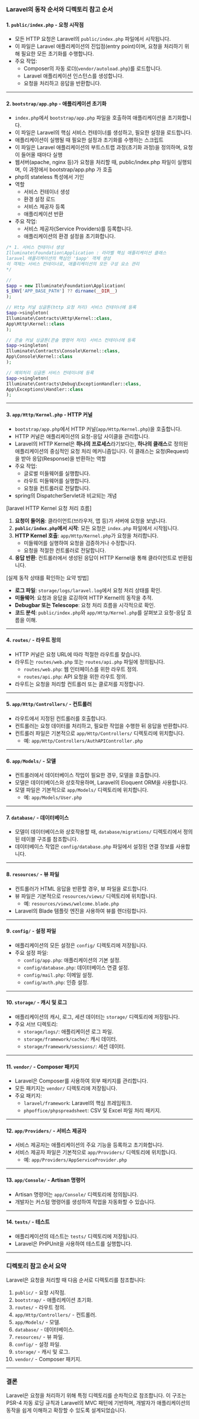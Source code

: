 ### **Laravel의 동작 순서와 디렉토리 참고 순서**

#### 1. **`public/index.php` - 요청 시작점**

- 모든 HTTP 요청은 Laravel의 `public/index.php` 파일에서 시작됩니다.
- 이 파일은 Laravel 애플리케이션의 진입점(entry point)이며, 요청을 처리하기 위해 필요한 모든 초기화를 수행합니다.
- 주요 작업:
    - Composer의 자동 로더(`vendor/autoload.php`)를 로드합니다.
    - Laravel 애플리케이션 인스턴스를 생성합니다.
    - 요청을 처리하고 응답을 반환합니다.

---

#### 2. **`bootstrap/app.php` - 애플리케이션 초기화**

- `index.php`에서 `bootstrap/app.php` 파일을 호출하여 애플리케이션을 초기화합니다.
- 이 파일은 Laravel의 핵심 서비스 컨테이너를 생성하고, 필요한 설정을 로드합니다.
- 애플리케이션이 실행될 때 필요한 설정과 초기화를 수행하는 스크립트
- 이 파일은 Laravel 애플리케이션의 부트스트랩 과정(초기화 과정)을 정의하며, 요청이 들어올 때마다 실행
- 웹서버(apache, nginx 등)가 요청을 처리할 때, public/index.php 파일이 실행되며, 이 과정에서 bootstrap/app.php 가 호출
- php의 stateless 특성에서 기인
- 역할
	- 서비스 컨테이너 생성
	- 환경 설정 로드
	- 서비스 제공자 등록
	- 애플리케이션 반환
- 주요 작업:
    - 서비스 제공자(Service Providers)를 등록합니다.
    - 애플리케이션의 환경 설정을 초기화합니다.


```php
/* 1. 서비스 컨테이너 생성
Illuminate\Foundation\Application : 라라벨 핵심 애플리케이션 클래스
laravel 애플리케이션의 핵심인 '$app' 객체 생성
이 객체는 서비스 컨테이너로, 애플리케이션의 모든 구성 요소 관리
*/

// 
$app = new Illuminate\Foundation\Application(
$_ENV['APP_BASE_PATH'] ?? dirname(__DIR__)
);

// Http 커널 싱글톤(http 요청 처리) 서비스 컨테이너에 등록
$app->singleton(
Illuminate\Contracts\Http\Kernel::class,
App\Http\Kernel::class
);

// 콘솔 커널 싱글톤(콘솔 명령어 처리) 서비스 컨테이너에 등록
$app->singleton(
Illuminate\Contracts\Console\Kernel::class,
App\Console\Kernel::class
);

// 예외처리 싱글톤 서비스 컨테이너에 등록
$app->singleton(
Illuminate\Contracts\Debug\ExceptionHandler::class,
App\Exceptions\Handler::class
);
```



---

#### 3. **`app/Http/Kernel.php` - HTTP 커널**

- `bootstrap/app.php`에서 HTTP 커널(`app/Http/Kernel.php`)을 호출합니다.
- HTTP 커널은 애플리케이션의 요청-응답 사이클을 관리합니다.
- Laravel의 HTTP Kernel은 **하나의 프로세스**라기보다는, **하나의 클래스**로 정의된 애플리케이션의 중심적인 요청 처리 메커니즘입니다. 이 클래스는 요청(Request)을 받아 응답(Response)을 반환하는 역할
- 주요 작업:
    - 글로벌 미들웨어를 실행합니다.
    - 라우트 미들웨어를 실행합니다.
    - 요청을 컨트롤러로 전달합니다.
- spring의 DispatcherServlet과 비교되는 개념





[laravel HTTP Kernel 요청 처리 흐름]
1. **요청이 들어옴**: 클라이언트(브라우저, 앱 등)가 서버에 요청을 보냅니다.
2. **`public/index.php`에서 시작**: 모든 요청은 `index.php` 파일에서 시작됩니다.
3. **HTTP Kernel 호출**: `app/Http/Kernel.php`가 요청을 처리합니다.
    - 미들웨어를 실행하여 요청을 검증하거나 수정합니다.
    - 요청을 적절한 컨트롤러로 전달합니다.
4. **응답 반환**: 컨트롤러에서 생성된 응답이 HTTP Kernel을 통해 클라이언트로 반환됩니다.

[실제 동작 상태를 확인하는 요약 방법]

- **로그 파일**: `storage/logs/laravel.log`에서 요청 처리 상태를 확인.
- **미들웨어**: 요청과 응답을 로깅하여 HTTP Kernel의 동작을 추적.
- **Debugbar 또는 Telescope**: 요청 처리 흐름을 시각적으로 확인.
- **코드 분석**: `public/index.php`와 `app/Http/Kernel.php`를 살펴보고 요청-응답 흐름을 이해.

---

#### 4. **`routes/` - 라우트 정의**

- HTTP 커널은 요청 URL에 따라 적절한 라우트를 찾습니다.
- 라우트는 `routes/web.php` 또는 `routes/api.php` 파일에 정의됩니다.
    - `routes/web.php`: 웹 인터페이스를 위한 라우트 정의.
    - `routes/api.php`: API 요청을 위한 라우트 정의.
- 라우트는 요청을 처리할 컨트롤러 또는 클로저를 지정합니다.

---

#### 5. **`app/Http/Controllers/` - 컨트롤러**

- 라우트에서 지정된 컨트롤러를 호출합니다.
- 컨트롤러는 요청 데이터를 처리하고, 필요한 작업을 수행한 뒤 응답을 반환합니다.
- 컨트롤러 파일은 기본적으로 `app/Http/Controllers/` 디렉토리에 위치합니다.
    - 예: `app/Http/Controllers/AuthAPIController.php`

---

#### 6. **`app/Models/` - 모델**

- 컨트롤러에서 데이터베이스 작업이 필요한 경우, 모델을 호출합니다.
- 모델은 데이터베이스와 상호작용하며, Laravel의 Eloquent ORM을 사용합니다.
- 모델 파일은 기본적으로 `app/Models/` 디렉토리에 위치합니다.
    - 예: `app/Models/User.php`

---

#### 7. **`database/` - 데이터베이스**

- 모델이 데이터베이스와 상호작용할 때, `database/migrations/` 디렉토리에서 정의된 테이블 구조를 참조합니다.
- 데이터베이스 작업은 `config/database.php` 파일에서 설정된 연결 정보를 사용합니다.

---

#### 8. **`resources/` - 뷰 파일**

- 컨트롤러가 HTML 응답을 반환할 경우, 뷰 파일을 로드합니다.
- 뷰 파일은 기본적으로 `resources/views/` 디렉토리에 위치합니다.
    - 예: `resources/views/welcome.blade.php`
- Laravel의 Blade 템플릿 엔진을 사용하여 뷰를 렌더링합니다.

---

#### 9. **`config/` - 설정 파일**

- 애플리케이션의 모든 설정은 `config/` 디렉토리에 저장됩니다.
- 주요 설정 파일:
    - `config/app.php`: 애플리케이션의 기본 설정.
    - `config/database.php`: 데이터베이스 연결 설정.
    - `config/mail.php`: 이메일 설정.
    - `config/auth.php`: 인증 설정.

---

#### 10. **`storage/` - 캐시 및 로그**

- 애플리케이션의 캐시, 로그, 세션 데이터는 `storage/` 디렉토리에 저장됩니다.
- 주요 서브 디렉토리:
    - `storage/logs/`: 애플리케이션 로그 파일.
    - `storage/framework/cache/`: 캐시 데이터.
    - `storage/framework/sessions/`: 세션 데이터.

---

#### 11. **`vendor/` - Composer 패키지**

- Laravel은 Composer를 사용하여 외부 패키지를 관리합니다.
- 모든 패키지는 `vendor/` 디렉토리에 저장됩니다.
- 주요 패키지:
    - `laravel/framework`: Laravel의 핵심 프레임워크.
    - `phpoffice/phpspreadsheet`: CSV 및 Excel 파일 처리 패키지.

---

#### 12. **`app/Providers/` - 서비스 제공자**

- 서비스 제공자는 애플리케이션의 주요 기능을 등록하고 초기화합니다.
- 서비스 제공자 파일은 기본적으로 `app/Providers/` 디렉토리에 위치합니다.
    - 예: `app/Providers/AppServiceProvider.php`

---

#### 13. **`app/Console/` - Artisan 명령어**

- Artisan 명령어는 `app/Console/` 디렉토리에 정의됩니다.
- 개발자는 커스텀 명령어를 생성하여 작업을 자동화할 수 있습니다.

---

#### 14. **`tests/` - 테스트**

- 애플리케이션의 테스트는 `tests/` 디렉토리에 저장됩니다.
- Laravel은 PHPUnit을 사용하여 테스트를 실행합니다.

---

### **디렉토리 참고 순서 요약**

Laravel은 요청을 처리할 때 다음 순서로 디렉토리를 참조합니다:

1. `public/` - 요청 시작점.
2. `bootstrap/` - 애플리케이션 초기화.
3. `routes/` - 라우트 정의.
4. `app/Http/Controllers/` - 컨트롤러.
5. `app/Models/` - 모델.
6. `database/` - 데이터베이스.
7. `resources/` - 뷰 파일.
8. `config/` - 설정 파일.
9. `storage/` - 캐시 및 로그.
10. `vendor/` - Composer 패키지.

---

### **결론**

Laravel은 요청을 처리하기 위해 특정 디렉토리를 순차적으로 참조합니다. 이 구조는 PSR-4 자동 로딩 규칙과 Laravel의 MVC 패턴에 기반하며, 개발자가 애플리케이션의 동작을 쉽게 이해하고 확장할 수 있도록 설계되었습니다.